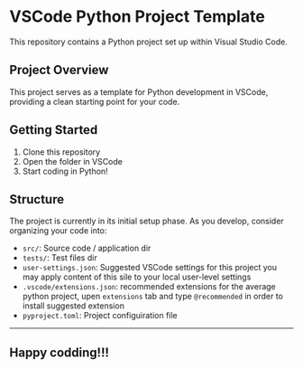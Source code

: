 # VSCode Python Project Template

This repository contains a Python project set up within Visual Studio Code.

## Project Overview

This project serves as a template for Python development in VSCode, providing a clean starting point for your code.

## Getting Started

1. Clone this repository
2. Open the folder in VSCode
3. Start coding in Python!

## Structure

The project is currently in its initial setup phase. As you develop, consider organizing your code into:

- `src/`: Source code / application dir
- `tests/`: Test files dir
- `user-settings.json`: Suggested VSCode settings for this project you may apply content of this sile to your local user-level settings
- `.vscode/extensions.json`: recommended extensions for the average python project, upen `extensions` tab and type `@recommended` in order to install suggested extension
- `pyproject.toml`: Project configuiration file
<hr>

## Happy codding!!!

